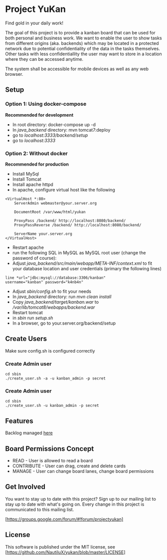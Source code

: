 # Project YuKan

Find gold in your daily work!

The goal of this project is to provide a kanban board that can be used for both personal and business work. We want to enable the user to show tasks from different origins (aka. backends) which may be located in a protected network due to potential confidentiality of the data in the tasks themselves. Other tasks with less confidentiallity the user may want to store in a location where they can be accessed anytime.

The system shall be accessible for mobile devices as well as any web browser.

## Setup
### Option 1: Using docker-compose
**Recommended for development**

- In root directory: docker-compose up -d
- In *java_backend* directory: mvn tomcat7:deploy
- go to *localhost:3333/backend/setup*
- go to *localhost:3333*

### Option 2: Without docker
**Recommended for production**
- Install MySql
- Install Tomcat
- Install apache httpd
- In apache, configure virtual host like the following
```
<VirtualHost *:80>
    ServerAdmin webmaster@your.server.org

    DocumentRoot /var/www/html/yukan

    ProxyPass /backend/ http://localhost:8080/backend/
    ProxyPassReverse /backend/ http://localhost:8080/backend/

    ServerName your.server.org
</VirtualHost>
```
- Restart apache
- run the following SQL in MySQL as MySQL root user (change the password of course):
- Adjust *java_backend/src/main/webapp/META-INF/context.xml* to fit your database location and user credentials (primary the following lines)
```
line *url="jdbc:mysql://database:3306/kanban"
username="kanban" password="k4nb4n"
```
- Adjust *sbin/config.sh* to fit your needs
- In *java_backend* directory: run *mvn clean install*
- Copy *java_backend/target/kanban.war* to */var/lib/tomcat8/webapps/backend.war*
- Restart tomcat
- in *sbin* run *setup.sh*
- In a browser, go to your.server.org/backend/setup

## Create Users
Make sure config.sh is configured correctly

### Create Admin user
```
cd sbin
./create_user.sh -a -u kanban_admin -p secret
```

### Create Admin user
```
cd sbin
./create_user.sh -u kanban_admin -p secret
```

## Features
Backlog managed [here](http://yukan.instantbooth.de)

## Board Permissions Concept
- READ - User is allowed to read a board
- CONTRIBUTE - User can drag, create and delete cards
- MANAGE - User can change board lanes, change board permissions

## Get Involved

You want to stay up to date with this project? Sign up to our mailing list to stay up to date with what's going on. Every change in this project is communicated to this mailing list.

[https://groups.google.com/forum/#!forum/projectyukan]

## License

This software is published under the MIT license, see [https://github.com/NautiluX/yukan/blob/master/LICENSE]
